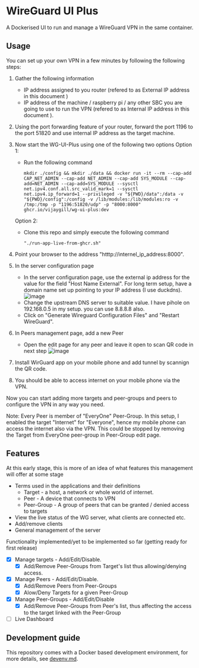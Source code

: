 # WireGuard UI Plus

A Dockerised UI to run and manage a WireGuard VPN in the same container.

## Usage
You can set up your own VPN in a few minutes by following the following steps:
1. Gather the following information
   * IP address assigned to you router (refered to as External IP address in this document )
   * IP address of the machine / raspberry pi / any other SBC you are going to use to run the VPN (refered to as Internal IP address in this document ).
2. Using the port forwarding feature of your router, forward the port 1196 to the port 51820 and use internal IP address as the target machine.
3. Now start the WG-UI-Plus using one of the following two options
    Option 1:
     * Run the following command
       ```
       mkdir ./config && mkdir ./data && docker run -it --rm --cap-add CAP_NET_ADMIN --cap-add NET_ADMIN --cap-add SYS_MODULE --cap-add=NET_ADMIN --cap-add=SYS_MODULE --sysctl net.ipv4.conf.all.src_valid_mark=1 --sysctl net.ipv4.ip_forward=1 --privileged -v "${PWD}/data":/data -v "${PWD}/config":/config -v /lib/modules:/lib/modules:ro -v /tmp:/tmp -p "1196:51820/udp" -p "8000:8000" ghcr.io/vijaygill/wg-ui-plus:dev
       ```
    Option 2:
     * Clone this repo and simply execute the following command
       ```
       "./run-app-live-from-ghcr.sh"
       ```
4. Point your browser to the address "htttp://internel_ip_address:8000".
5. In the server configuration page
   * In the server configuration page, use the external ip address for the value for the field "Host Name External". For long term setup, have a domain name set up pointing to your IP address (I use duckdns).
   ![image](https://github.com/vijaygill/wg-ui-plus/assets/8999486/d224d5f1-ec8a-4a08-9c9e-783a56fb273b)
   * Change the upstream DNS server to suitable value. I have pihole on 192.168.0.5 in my setup. you can use 8.8.8.8 also.
   * Click on "Generate Wireguard Configuration Files" and "Restart WireGuard".
6. In Peers management page, add a new Peer
   * Open the edit page for any peer and leave it open to scan QR code in next step
     ![image](https://github.com/vijaygill/wg-ui-plus/assets/8999486/2851ad9b-9bfa-4b61-9aa1-0dfbdaf9d855)


7. Install WirGuard app on your mobile phone and add tunnel by scannign the QR code.
8. You should be able to access internet on your mobile phone via the VPN.

Now you can start adding more targets and peer-groups and peers to configure the VPN in any way you need.

Note: Every Peer is member of "EveryOne" Peer-Group. In this setup, I enabled the target "Internet" for "Everyone", hence my mobile phone can access the internet also via the VPN. This could be stopped by removing the Target from EveryOne peer-group in Peer-Group edit page.

## Features

At this early stage, this is more of an idea of what features this management will offer at some stage
* Terms used in the applications and their definitions
  * Target - a host, a network or whole world of internet.
  * Peer - A device that connects to VPN
  * Peer-Group - A group of peers that can be granted / denied access to targets 
* View the live status of the WG server, what clients are connected etc.
* Add/remove clients
* General management of the server

Functionality implemented/yet to be implemented so far (getting ready for first release)
- [x] Manage targets - Add/Edit/Disable.
  - [x] Add/Remove Peer-Groups from Target's list thus allowing/denying access.
- [x] Manage Peers - Add/Edit/Disable.
  - [x] Add/Remove Peers from Peer-Groups
  - [x] Alow/Deny Targets for a given Peer-Group
- [x] Manage Peer-Groups - Add/Edit/Disable
  - [x] Add/Remove Peer-Groups from Peer's list, thus affecting the access to the target linked with the Peer-Group
- [ ] Live Dashboard

## Development guide

This repository comes with a Docker based development environment, for more details, see [devenv.md](devenv.md).
